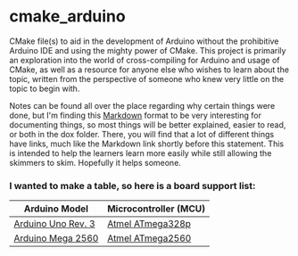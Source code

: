 # cmake_arduino

CMake file(s) to aid in the development of Arduino without the prohibitive
Arduino IDE and using the mighty power of CMake. This project is primarily an
exploration into the world of cross-compiling for Arduino and usage of CMake, as
well as a resource for anyone else who wishes to learn about the topic, written
from the perspective of someone who knew very little on the topic to begin with.

Notes can be found all over the place regarding why certain things were done,
but I'm finding this [Markdown](https://help.github.com/articles/markdown-basics/)
format to be very interesting for documenting things, so most things will be
better explained, easier to read, or both in the dox folder. There, you will
find that a lot of different things have links, much like the Markdown link
shortly before this statement. This is intended to help the learners learn more
easily while still allowing the skimmers to skim. Hopefully it helps someone.

### I wanted to make a table, so here is a board support list:

Arduino Model | Microcontroller (MCU)
-|-
[Arduino Uno Rev. 3](https://www.arduino.cc/en/Main/ArduinoBoardUno) | [Atmel ATmega328p](http://www.atmel.com/devices/ATMEGA328P.aspx)
[Arduino Mega 2560](https://www.arduino.cc/en/Main/ArduinoBoardMega2560)  | [Atmel ATmega2560](http://www.atmel.com/devices/ATMEGA2560P.aspx)
